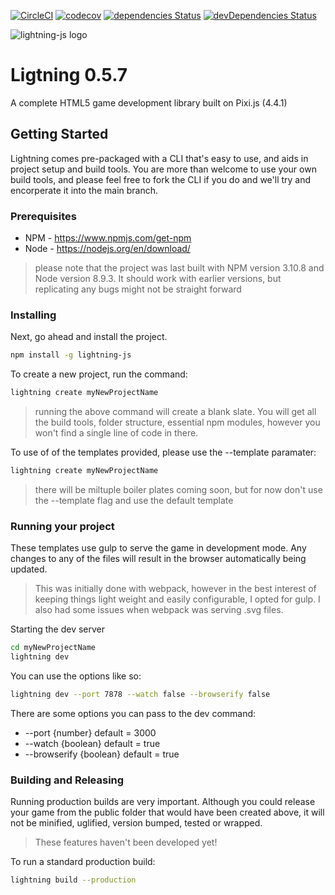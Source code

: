 [![CircleCI](https://circleci.com/gh/Sprite-Storm/lightning-js/tree/master.svg?style=svg)](https://circleci.com/gh/Sprite-Storm/lightning-js/tree/master)
[![codecov](https://codecov.io/gh/megmut/lightning-js/branch/master/graph/badge.svg)](https://codecov.io/gh/megmut/lightning-js)
[![dependencies Status](https://david-dm.org/sprite-storm/lightning-js/status.svg)](https://david-dm.org/sprite-storm/lightning-js)
[![devDependencies Status](https://david-dm.org/sprite-storm/lightning-js/dev-status.svg)](https://david-dm.org/sprite-storm/lightning-js?type=dev)


![lightning-js logo](https://preview.ibb.co/gLBF3R/readme_header.png)


# Ligtning 0.5.7

A complete HTML5 game development library built on Pixi.js (4.4.1)

## Getting Started
Lightning comes pre-packaged with a CLI that's easy to use, and aids in project setup and build tools. You are more than welcome to use your own build tools, and please feel free to fork the CLI if you do and we'll try and encorperate it into the main branch. 

### Prerequisites

- NPM - https://www.npmjs.com/get-npm
- Node - https://nodejs.org/en/download/
> please note that the project was last built with NPM version 3.10.8 and Node version 8.9.3. It should work with earlier versions, but replicating any bugs might not be straight forward

### Installing

Next, go ahead and install the project.

```sh
npm install -g lightning-js
```

To create a new project, run the command:
```sh
lightning create myNewProjectName
```
> running the above command will create a blank slate. You will get all the build tools, folder structure, essential npm modules, however you won't find a single line of code in there.

To use of of the templates provided, please use the --template paramater:
```sh
lightning create myNewProjectName
```
> there will be miltuple boiler plates coming soon, but for now don't use the --template flag and use the default template

### Running your project
These templates use gulp to serve the game in development mode. Any changes to any of the files will result in the browser automatically being updated.

> This was initially done with webpack, however in the best interest of keeping things light weight and easily configurable, I opted for gulp. I also had some issues when webpack was serving .svg files.

Starting the dev server
```sh
cd myNewProjectName
lightning dev
```

You can use the options like so:
```sh
lightning dev --port 7878 --watch false --browserify false
```

There are some options you can pass to the dev command:
* --port {number} default = 3000
* --watch {boolean} default = true
* --browserify {boolean} default = true

### Building and Releasing
Running production builds are very important. Although you could release your game from the public folder that would have been created above, it will not be minified, uglified, version bumped, tested or wrapped.

> These features haven't been developed yet!

To run a standard production build:
```sh
lightning build --production
```
